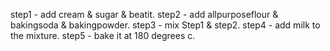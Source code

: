step1 - add cream & sugar & beatit.
step2 - add allpurposeflour & bakingsoda & bakingpowder.
step3 - mix Step1 & step2.
step4 - add milk to the mixture.
step5 - bake it at 180 degrees c.
